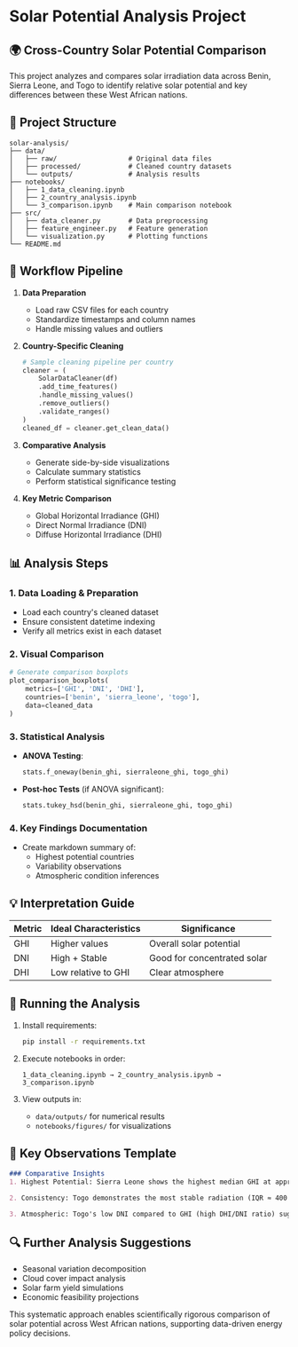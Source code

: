 # Solar Potential Analysis Project

## 🌍 Cross-Country Solar Potential Comparison

This project analyzes and compares solar irradiation data across Benin, Sierra Leone, and Togo to identify relative solar potential and key differences between these West African nations.

## 📂 Project Structure

```
solar-analysis/
├── data/
│   ├── raw/                  # Original data files
│   ├── processed/            # Cleaned country datasets
│   └── outputs/              # Analysis results
├── notebooks/
│   ├── 1_data_cleaning.ipynb
│   ├── 2_country_analysis.ipynb
│   └── 3_comparison.ipynb    # Main comparison notebook
├── src/
│   ├── data_cleaner.py       # Data preprocessing
│   ├── feature_engineer.py   # Feature generation
│   └── visualization.py      # Plotting functions
└── README.md
```

## 🔄 Workflow Pipeline

1. **Data Preparation**
   - Load raw CSV files for each country
   - Standardize timestamps and column names
   - Handle missing values and outliers

2. **Country-Specific Cleaning**
   ```python
   # Sample cleaning pipeline per country
   cleaner = (
       SolarDataCleaner(df)
       .add_time_features()
       .handle_missing_values()
       .remove_outliers()
       .validate_ranges()
   )
   cleaned_df = cleaner.get_clean_data()
   ```

3. **Comparative Analysis**
   - Generate side-by-side visualizations
   - Calculate summary statistics
   - Perform statistical significance testing

4. **Key Metric Comparison**
   - Global Horizontal Irradiance (GHI)
   - Direct Normal Irradiance (DNI)
   - Diffuse Horizontal Irradiance (DHI)

## 📊 Analysis Steps

### 1. Data Loading & Preparation
- Load each country's cleaned dataset
- Ensure consistent datetime indexing
- Verify all metrics exist in each dataset

### 2. Visual Comparison
```python
# Generate comparison boxplots
plot_comparison_boxplots(
    metrics=['GHI', 'DNI', 'DHI'],
    countries=['benin', 'sierra_leone', 'togo'],
    data=cleaned_data
)
```

### 3. Statistical Analysis
- **ANOVA Testing**: 
  ```python
  stats.f_oneway(benin_ghi, sierraleone_ghi, togo_ghi)
  ```
- **Post-hoc Tests** (if ANOVA significant):
  ```python
  stats.tukey_hsd(benin_ghi, sierraleone_ghi, togo_ghi)
  ```

### 4. Key Findings Documentation
- Create markdown summary of:
  - Highest potential countries
  - Variability observations
  - Atmospheric condition inferences

## 💡 Interpretation Guide

| Metric | Ideal Characteristics | Significance |
|--------|-----------------------|--------------|
| GHI    | Higher values         | Overall solar potential |
| DNI    | High + Stable         | Good for concentrated solar |
| DHI    | Low relative to GHI   | Clear atmosphere |

## 🚀 Running the Analysis

1. Install requirements:
   ```bash
   pip install -r requirements.txt
   ```

2. Execute notebooks in order:
   ```
   1_data_cleaning.ipynb → 2_country_analysis.ipynb → 3_comparison.ipynb
   ```

3. View outputs in:
   - `data/outputs/` for numerical results
   - `notebooks/figures/` for visualizations

## 📝 Key Observations Template

```markdown
### Comparative Insights
1. Highest Potential: Sierra Leone shows the highest median GHI at approximately 490 W/m², closely followed by Benin.

2. Consistency: Togo demonstrates the most stable radiation (IQR ≈ 400 W/m²), indicating less variability in total irradiance.

3. Atmospheric: Togo's low DNI compared to GHI (high DHI/DNI ratio) suggests more diffuse sunlight, likely due to frequent cloud cover or atmospheric scattering.
```

## 🔍 Further Analysis Suggestions

- Seasonal variation decomposition
- Cloud cover impact analysis
- Solar farm yield simulations
- Economic feasibility projections

This systematic approach enables scientifically rigorous comparison of solar potential across West African nations, supporting data-driven energy policy decisions.
